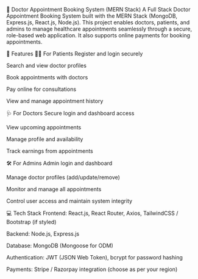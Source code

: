 🏥 Doctor Appointment Booking System (MERN Stack)
A Full Stack Doctor Appointment Booking System built with the MERN Stack (MongoDB, Express.js, React.js, Node.js). This project enables doctors, patients, and admins to manage healthcare appointments seamlessly through a secure, role-based web application. It also supports online payments for booking appointments.

🚀 Features
👨‍⚕️ For Patients
Register and login securely

Search and view doctor profiles

Book appointments with doctors

Pay online for consultations

View and manage appointment history

🩺 For Doctors
Secure login and dashboard access

View upcoming appointments

Manage profile and availability

Track earnings from appointments

🛠️ For Admins
Admin login and dashboard

Manage doctor profiles (add/update/remove)

Monitor and manage all appointments

Control user access and maintain system integrity

💻 Tech Stack
Frontend: React.js, React Router, Axios, TailwindCSS / Bootstrap (if styled)

Backend: Node.js, Express.js

Database: MongoDB (Mongoose for ODM)

Authentication: JWT (JSON Web Token), bcrypt for password hashing

Payments: Stripe / Razorpay integration (choose as per your region)

